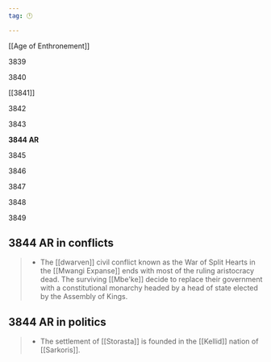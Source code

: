 ```yaml
---
tag: 🕛

---
```

[[Age of Enthronement]]


3839

3840

[[3841]]

3842

3843

**3844 AR**

3845

3846

3847

3848

3849



## 3844 AR in conflicts

>  - The [[dwarven]] civil conflict known as the War of Split Hearts in the [[Mwangi Expanse]] ends with most of the ruling aristocracy dead. The surviving [[Mbe'ke]] decide to replace their government with a constitutional monarchy headed by a head of state elected by the Assembly of Kings.


## 3844 AR in politics

>  - The settlement of [[Storasta]] is founded in the [[Kellid]] nation of [[Sarkoris]].






